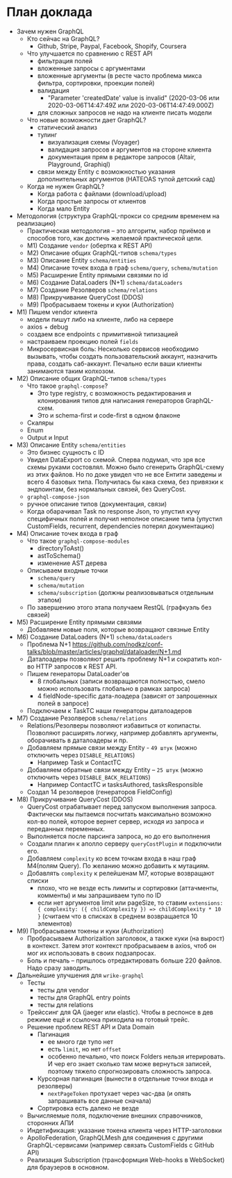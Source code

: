 # План доклада

- Зачем нужен GraphQL
  - Кто сейчас на GraphQL?
    - Github, Stripe, Paypal, Facebook, Shopify, Coursera
  - Что улучшается по сравнению с REST API
    - фильтрация полей
    - вложенные запросы с аргументами
    - вложенные аргументы (в ресте часто проблема микса фильтра, сортировки, проекции полей)
    - валидация
      - "Parameter 'createdDate' value is invalid" (2020-03-06 или 2020-03-06T14:47:49Z или 2020-03-06T14:47:49.000Z)
    - для сложных запросов не надо на клиенте писать модели
  - Что новые возможности дает GraphQL?
    - статический анализ
    - тулинг
      - визуализация схемы (Voyager)
      - валидация запросов и аргументов на стороне клиента
      - документация прям в редакторе запросов (Altair, Playground, Graphiql)
    - связи между Entity c возможностью указания дополнительных аргументов (HATEOAS тупой детский сад)
  - Когда не нужен GraphQL?
    - Когда работа с файлами (download/upload)
    - Когда простые запросы от клиентов
    - Когда мало Entity
- Методология (cтруктура GraphQL-прокси со средним временем на реализацию)
  - Практическая методология – это алгоритм, набор приёмов и способов того, как достичь желаемой практической цели.
  - M1) Создание `vendor` (обертка к REST API)
  - M2) Описание общих GraphQL-типов `schema/types`
  - M3) Описание Entity `schema/entities`
  - M4) Описание точек входа в граф `schema/query`, `schema/mutation`
  - M5) Расширение Entity прямыми связями по id
  - M6) Создание DataLoaders (N+1) `schema/dataLoaders`
  - M7) Создание Резолверов `schema/relations`
  - M8) Прикручивание QueryCost (DDOS)
  - M9) Пробрасываем токены и куки (Authorization)
- M1) Пишем vendor клиента
  - модели пишут либо на клиенте, либо на сервере
  - axios + debug
  - создаем все endpoints с примитивной типизацией
  - настраиваем проекцию полей `fields`
  - Микросервисная боль: Несколько сервисов необходимо вызывать, чтобы создать пользовательский аккаунт, назначить права, создать саб-аккаунт. Печально если ваши клиенты занимаются таким колхозом.
- M2) Описание общих GraphQL-типов `schema/types`
  - Что такое `graphql-compose`?
    - Это type registry, с возможность редактирования и клонирования типов для написания генераторов GraphQL-схем.
    - Это и schema-first и code-first в одном флаконе
  - Скаляры
  - Enum
  - Output и Input
- M3) Описание Entity `schema/entities`
  - Это бизнес сущность с ID
  - Увидел DataExport со схемой. Сперва подумал, что зря все схемы руками состовлял. Можно было сгенерить GraphQL-схему из этих файлов. Но по доке увидел что не все Ентити заведены и всего 4 базовых типа. Получилась бы кака схема, без привязки к эндпоинтам, без нормальных связей, без QueryCost.
  - `graphql-compose-json`
  - ручное описание типов (документация, связи)
  - Когда обарачивал Task по response Json, то упустил кучу специфичных полей и получил неполное описание типа (упустил CustomFields, recurrent, dependencies потерял документацию)
- M4) Описание точек входа в граф
  - Что такое `graphql-compose-modules`
    - directoryToAst()
    - astToSchema()
    - изменение AST дерева
  - Описываем входные точки
    - `schema/query`
    - `schema/mutation`
    - `schema/subscription` (должны реализовываться отдельным этапом)
  - По завершению этого этапа получаем RestQL (графкуэль без связей)
- M5) Расширение Entity прямыми связями
  - Добавляем новые поля, которые возвращают связные Entity
- M6) Создание DataLoaders (N+1) `schema/dataLoaders`
  - Проблема N+1 <https://github.com/nodkz/conf-talks/blob/master/articles/graphql/dataloader/N+1.md>
  - Даталоадеры позволяют решить проблему N+1 и сократить кол-во HTTP запросов к REST API.
  - Пишем генераторы DataLoader'ов
    - 8 глобальных (записи возвращаются полностью, смело можно использовать глобально в рамках запроса)
    - 4 fieldNode-specific дата-лоадера (зависят от запрошенных полей в запросе)
  - Подключаем к TaskTC наши генераторы даталоадеров
- M7) Создание Резолверов `schema/relations`
  - Relations/Резолверы позволяют избавиться от копипасты. Позволяют расширять логику, например добавлять аргументы, оборачивать в даталоадеры и пр.
  - Добавляем прямые связи между Entity - `49 штук` (можно отключить через `DISABLE_RELATIONS`)
    - Например Task и ContactTC
  - Добавляем обратные связи между Entity – `25 штук` (можно отключить через `DISABLE_BACK_RELATIONS`)
    - Например ContactTC и tasksAuthored, tasksResponsible
  - Создал 14 резолверов (генераторов FieldConfig)
- M8) Прикручивание QueryCost (DDOS)  
  - QueryCost отрабатывает перед запуском выполнения запроса. Фактически мы пытаемся посчитать максимально возможно кол-во полей, которое вернет сервер, исходя из запроса и переданных переменных.
  - Выполняется после парсинга запроса, но до его выполнения
  - Создали плагин к аполло серверу `queryCostPlugin` и подключили его.
  - Добавляем `complexity` ко всем точкам входа в наш граф M4(полям Query). По желанию можно добавить к мутациям.
  - Добавлять `complexity` к релейшенам M7, которые возвращают списки
    - плохо, что не везде есть лимиты и сортировки (аттачменты, комменты) и мы запрашиваем тупо по ID
    - если нет аргументов limit или pageSize, то ставим `extensions: { complexity: ({ childComplexity }) => childComplexity * 10 }` (считаем что в списках в среднем возвращается 10 элементов)
- M9) Пробрасываем токены и куки (Authorization)
  - Пробрасываем Authorizaition заголовок, а также куки (на вырост) в контекст. Затем этот контекст пробрасываем в axios, чтоб он мог их использовать в своих подзапросах.
  - Боль и печаль – пришлось отредактировать больше 220 файлов. Надо сразу заводить.
- Дальнейшие улучшения для `wrike-graphql`
  - Тесты
    - тесты для vendor
    - тесты для GraphQL entry points
    - тесты для relations
  - Трейссинг для QA (jaeger или elastic). Чтобы в респонсе в дев режиме ещё и ссылочка приходила на готовый трейс.
  - Решение проблем REST API и Data Domain
    - Пагинация
      - ее много где тупо нет
      - есть `limit`, но нет `offset`
      - особенно печально, что поиск Folders нельзя итерировать. И чер его знает сколько там може вернуться записей, поэтому тяжело спрогнозировать сложность запроса.
    - Курсорная пагинация (вынести в отдельные точки входа и резолверы)
      - `nextPageToken` протухает через час-два (и опять запрашивать все данные сначала)
    - Сортировка есть далеко не везде
  - Вычисляемые поля, подключение внешних справочников, сторонних АПИ
  - Индетификация: указание токена клиента через HTTP-заголовки
  - ApolloFederation, GraphQLMesh для соединения с другими GraphQL-сервисами (например связать CustomFields с GitHub API)
  - Реализация Subscription (трансформция Web-hooks в WebSocket) для браузеров в основном.
